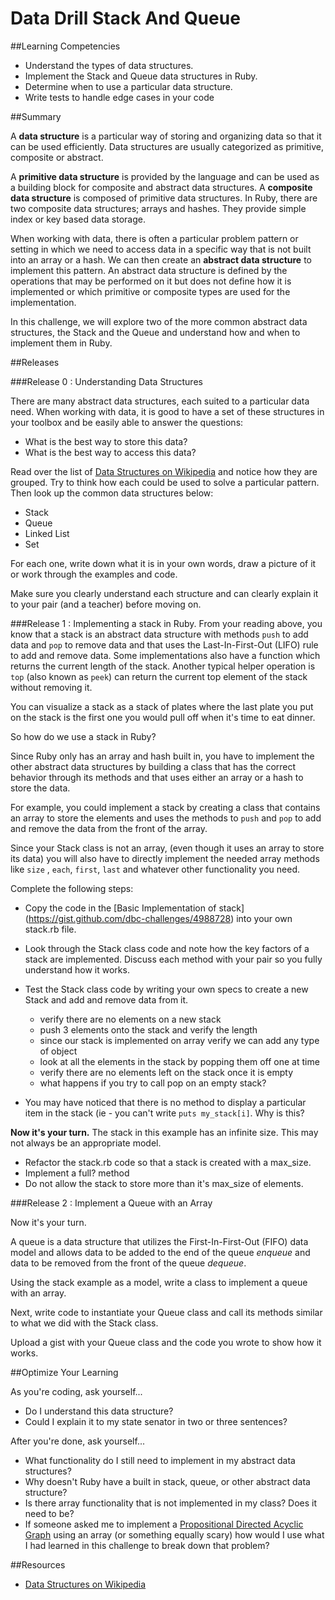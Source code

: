 # Data Drill Stack And Queue

##Learning Competencies

* Understand the types of data structures.
* Implement the Stack and Queue data structures in Ruby.
* Determine when to use a particular data structure.
* Write tests to handle edge cases in your code

##Summary

A **data structure** is a particular way of storing and organizing data so that it can be used efficiently. Data structures are usually categorized as primitive, composite or abstract.

A **primitive data structure** is provided by the language and can be used as a building block for composite and abstract data structures. A **composite data structure** is composed of primitive data structures. In Ruby, there are two composite data structures; arrays and hashes. They provide simple index or key based data storage.

When working with data, there is often a particular problem pattern or setting in which we need to access data in a specific way that is not built into an array or a hash. We can then create an **abstract data structure** to implement this pattern. An abstract data structure is defined by the operations that may be performed on it but does not define how it is implemented or which primitive or composite types are used for the implementation.

In this challenge, we will explore two of the more common abstract data structures, the Stack and the Queue and understand how and when to implement them in Ruby.

##Releases

###Release 0 : Understanding Data Structures

There are many abstract data structures, each suited to a particular data need. When working with data, it is good to have a set of these structures in your toolbox and be easily able to answer the questions:

* What is the best way to store this data?
* What is the best way to access this data?

Read over the list of [Data Structures on Wikipedia](http://en.wikipedia.org/wiki/List_of_data_structures) and notice how they are grouped. Try to think how each could be used to solve a particular pattern. Then look up the common data structures below:

* Stack
* Queue
* Linked List
* Set

For each one, write down what it is in your own words, draw a picture of it or work through the examples and code.

Make sure you clearly understand each structure and can clearly explain it to your pair (and a teacher) before moving on.

###Release 1 : Implementing a stack in Ruby.
From your reading above, you know that a stack is an abstract data structure with methods `push` to add data and `pop` to remove data and that uses the Last-In-First-Out (LIFO) rule to add and remove data. Some implementations also have a function which returns the current length of the stack. Another typical helper operation is `top` (also known as `peek`) can return the current top element of the stack without removing it.

You can visualize a stack as a stack of plates where the last plate you put on the stack is the first one you would pull off when it's time to eat dinner.

So how do we use a stack in Ruby?

Since Ruby only has an array and hash built in, you have to implement the other abstract data structures by building a class that has the correct behavior through its methods and that uses either an array or a hash to store the data.

For example, you could implement a stack by creating a class that contains an array to store the elements and uses the methods to `push` and `pop` to add and remove the data from the front of the array.

Since your Stack class is not an array, (even though it uses an array to store its data) you will also have to directly implement the needed array methods like `size` , `each`, `first`, `last` and whatever other functionality you need.

Complete the following steps:

* Copy the code in the [Basic Implementation of stack]
(https://gist.github.com/dbc-challenges/4988728) into your own stack.rb file.
* Look through the Stack class code and note how the key factors of a stack are implemented. Discuss each method with your pair so you fully understand how it works.
* Test the Stack class code by writing your own specs to create a new Stack and add and remove data from it.

  * verify there are no elements on a new stack
  * push 3 elements onto the stack and verify the length
  * since our stack is implemented on array verify we can add any type of object
  * look at all the elements in the stack by popping them off one at time
  * verify there are no elements left on the stack once it is empty
  * what happens if you try to call pop on an empty stack?

* You may have noticed that there is no method to display a particular item in the stack (ie - you can't write `puts my_stack[i]`. Why is this?

**Now it's your turn.** The stack in this example has an infinite size. This may not always be an appropriate model.

* Refactor the stack.rb code so that a stack is created with a max_size.
* Implement a full? method
* Do not allow the stack to store more than it's max_size of elements.

###Release 2 : Implement a Queue with an Array

Now it's your turn.

A queue is a data structure that utilizes the First-In-First-Out (FIFO) data model and allows data to be added to the end of the queue *enqueue* and data to be removed from the front of the queue *dequeue*.

Using the stack example as a model, write a class to implement a queue with an array.

Next, write code to instantiate your Queue class and call its methods similar to what we did with the Stack class.

Upload a gist with your Queue class and the code you wrote to show how it works.

##Optimize Your Learning

As you're coding, ask yourself...
  * Do I understand this data structure?
  * Could I explain it to my state senator in two or three sentences?

After you're done, ask yourself...
  * What functionality do I still need to implement in my abstract data structures?
  * Why doesn't Ruby have a built in stack, queue, or other abstract data structure?
  * Is there array functionality that is not implemented in my class? Does it need to be?
  * If someone asked me to implement a [Propositional Directed Acyclic Graph](http://en.wikipedia.org/wiki/Propositional_directed_acyclic_graph) using an array (or something equally scary) how would I use what I had learned in this challenge to break down that problem?

##Resources

* [Data Structures on Wikipedia](http://en.wikipedia.org/wiki/List_of_data_structures)
